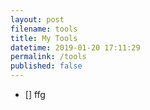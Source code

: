 ```yaml
---
layout: post
filename: tools
title: My Tools
datetime: 2019-01-20 17:11:29
permalink: /tools
published: false
---
```


 - [] ffg
 